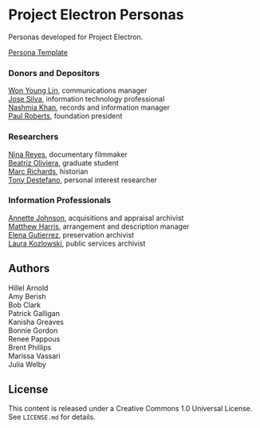 # Project Electron Personas

Personas developed for Project Electron.

[Persona Template](persona-template.md)

### Donors and Depositors

[Won Young Lin](communications-manager.md), communications manager  
[Jose Silva](it-professional.md), information technology professional  
[Nashmia Khan](records-and-information-manager.md), records and information manager  
[Paul Roberts](strategic-decision-maker.md), foundation president


### Researchers

[Nina Reyes](documentary-filmmaker.md), documentary filmmaker  
[Beatriz Oliviera](graduate-student), graduate student  
[Marc Richards](historian.md), historian  
[Tony Destefano](personal-interest-researcher.md), personal interest researcher

### Information Professionals

[Annette Johnson](acquisitions-and-appraisal-archivist.md), acquisitions and appraisal archivist  
[Matthew Harris](arrangement-and-description-manager.md), arrangement and description manager  
[Elena Gutierrez](preservation-archivist.md), preservation archivist  
[Laura Kozlowski](public-services-archvist.md), public services archivist  

## Authors

Hillel Arnold  
Amy Berish  
Bob Clark  
Patrick Galligan  
Kanisha Greaves  
Bonnie Gordon  
Renee Pappous  
Brent Phillips  
Marissa Vassari  
Julia Welby  

## License

This content is released under a Creative Commons 1.0 Universal License. See `LICENSE.md` for details.
